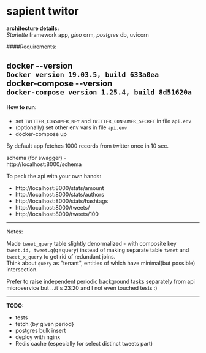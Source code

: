 # sapient twitor 

**architecture details:**<br/>
*Starlette* framework app, *gino* orm, *postgres* db, uvicorn

####Requirements:<br/>

docker --version <br/>
`Docker version 19.03.5, build 633a0ea` <br/>
docker-compose --version <br/>
`docker-compose version 1.25.4, build 8d51620a`
-------------
#### How to run:
- set `TWITTER_CONSUMER_KEY` and `TWITTER_CONSUMER_SECRET` in file `api.env`
- (optionally) set other env vars in file `api.env`  
- docker-compose up

By default app fetches 1000 records from twitter once in 10 sec.

 schema (for swagger) - </br>
 http://localhost:8000/schema

To peck the api with your own hands:
- http://localhost:8000/stats/amount 
- http://localhost:8000/stats/authors
- http://localhost:8000/stats/hashtags
- http://localhost:8000/tweets/
- http://localhost:8000/tweets/100

-------------

Notes:

 Made `tweet_query` table slightly denormalized - with composite key `tweet.id, tweet.q`(q=query)
 instead of making separate table `tweet` and `tweet_x_query` to get rid of redundant joins.  
 Think about `query` as "tenant", entities of which have minimal(but possible) intersection.

Prefer to raise independent periodic background tasks separately from api microservice but ...it`s 23:20 and I not even touched tests :)

-------------
**TODO:**
- tests
- fetch {by given period}
- postgres bulk insert
- deploy with nginx
- Redis cache (especially for select distinct tweets part)


   


